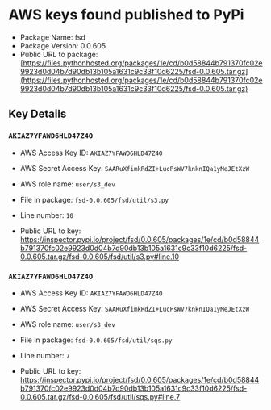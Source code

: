 # AWS keys found published to PyPi

* Package Name: fsd
* Package Version: 0.0.605
* Public URL to package: [https://files.pythonhosted.org/packages/1e/cd/b0d58844b791370fc02e9923d0d04b7d90db13b105a1631c9c33f10d6225/fsd-0.0.605.tar.gz](https://files.pythonhosted.org/packages/1e/cd/b0d58844b791370fc02e9923d0d04b7d90db13b105a1631c9c33f10d6225/fsd-0.0.605.tar.gz)

## Key Details

### `AKIAZ7YFAWD6HLD47Z4O`

* AWS Access Key ID: `AKIAZ7YFAWD6HLD47Z4O`
* AWS Secret Access Key: `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` 
* AWS role name: `user/s3_dev`
* File in package: `fsd-0.0.605/fsd/util/s3.py`
* Line number: `10`

* Public URL to key: https://inspector.pypi.io/project/fsd/0.0.605/packages/1e/cd/b0d58844b791370fc02e9923d0d04b7d90db13b105a1631c9c33f10d6225/fsd-0.0.605.tar.gz/fsd-0.0.605/fsd/util/s3.py#line.10



### `AKIAZ7YFAWD6HLD47Z4O`

* AWS Access Key ID: `AKIAZ7YFAWD6HLD47Z4O`
* AWS Secret Access Key: `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` 
* AWS role name: `user/s3_dev`
* File in package: `fsd-0.0.605/fsd/util/sqs.py`
* Line number: `7`

* Public URL to key: https://inspector.pypi.io/project/fsd/0.0.605/packages/1e/cd/b0d58844b791370fc02e9923d0d04b7d90db13b105a1631c9c33f10d6225/fsd-0.0.605.tar.gz/fsd-0.0.605/fsd/util/sqs.py#line.7


